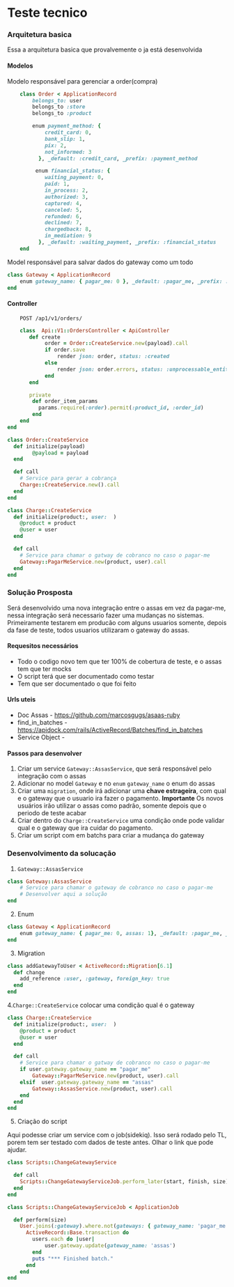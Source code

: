 # Teste tecnico

### Arquitetura basica
Essa a arquitetura basica que provalvemente o ja está desenvolvida

#### Modelos
Modelo responsável para gerenciar a order(compra)
```ruby
    class Order < ApplicationRecord
        belongs_to: user
        belongs_to :store
        belongs_to :product

        enum payment_method: {
            credit_card: 0,
            bank_slip: 1,
            pix: 2,
            not_informed: 3
          }, _default: :credit_card, _prefix: :payment_method

         enum financial_status: {
            waiting_payment: 0,
            paid: 1,
            in_process: 2,
            authorized: 3,
            captured: 4,
            canceled: 5,
            refunded: 6,
            declined: 7,
            chargedback: 8,
            in_mediation: 9
          }, _default: :waiting_payment, _prefix: :financial_status
    end
```

Model responsável para salvar dados do gateway como um todo

```ruby
class Gateway < ApplicationRecord
    enum gateway_name: { pagar_me: 0 }, _default: :pagar_me, _prefix: :financial_status
end
```
#### Controller
```
    POST /ap1/v1/orders/
```

```ruby
    class  Api::V1::OrdersController < ApiController
       def create
            order = Order::CreateService.new(payload).call
            if order.save
                render json: order, status: :created
            else
                render json: order.errors, status: :unprocessable_entity
            end
       end

       private
        def order_item_params
          params.require(:order).permit(:product_id, :order_id)
        end
    end
end
```

```ruby
class Order::CreateService
  def initialize(payload)
        @payload = payload
  end

  def call
    # Service para gerar a cobrança
    Charge::CreateService.new().call
  end
end
```

```ruby
class Charge::CreateService
  def initialize(product:, user:  )
    @product = product
    @user = user
  end

  def call
    # Service para chamar o gatway de cobranco no caso o pagar-me
    Gateway::PagarMeService.new(product, user).call
  end
end
```


### Solução Prosposta
Será desenvolvido uma nova integração entre o assas em vez da pagar-me, nessa integração será necessario fazer uma mudanças no sistemas. Primeiramente testarem em producão com alguns usuarios somente, depois da fase de teste, todos usuarios utilizaram o gateway do assas.

#### Requesitos necessários
- Todo o codigo novo tem que ter 100% de cobertura de teste, e o assas tem que ter mocks
- O script terá que ser documentado como testar
- Tem que ser documentado o que foi feito

#### Urls uteis
- Doc Assas - https://github.com/marcosgugs/asaas-ruby
- find_in_batches - https://apidock.com/rails/ActiveRecord/Batches/find_in_batches
- Service Object - 

#### Passos para desenvolver
1. Criar um service `Gateway::AssasService`, que será responsável pelo integração com o assas
2. Adicionar no model `Gateway`  e no `enum` `gateway_name` o enum do assas
3. Criar uma `migration`, onde  irá adicionar uma **chave estrageira**, com qual e o gateway que o usuario ira fazer o pagamento. **Importante** Os novos usuários irão utilizar o assas como padrão, somente depois que o periodo de teste acabar
4. Criar dentro do `Charge::CreateService` uma condição onde pode validar qual e o gateway que ira cuidar do pagamento.
5. Criar um script com em batchs para criar a mudança do gateway

### Desenvolvimento da solucação

1. `Gateway::AssasService`
```ruby
class Gateway::AssasService
    # Service para chamar o gateway de cobranco no caso o pagar-me
    # Desenvolver aqui a solução
end
```
2. Enum
```ruby
class Gateway < ApplicationRecord
    enum gateway_name: { pagar_me: 0, assas: 1}, _default: :pagar_me, _prefix: :financial_status
end
```

3. Migration
```ruby
class addGatewayToUser < ActiveRecord::Migration[6.1]
  def change
    add_reference :user, :gateway, foreign_key: true
  end
end

```

4.`Charge::CreateService` colocar uma condição qual é o gateway
```ruby
class Charge::CreateService
  def initialize(product:, user:  )
    @product = product
    @user = user
  end

  def call
    # Service para chamar o gatway de cobranco no caso o pagar-me
    if user.gateway.gateway_name == "pagar_me"
        Gateway::PagarMeService.new(product, user).call
    elsif  user.gateway.gateway_name == "assas"
        Gateway::AssasService.new(product, user).call
    end
  end
end
```

5. Criação do script

Aqui podesse criar um  service com o job(sidekiq). Isso será rodado pelo TL, porem tem ser testado com dados de teste antes. Olhar o link que pode ajudar.

```ruby
class Scripts::ChangeGatewayService

  def call
    Scripts::ChangeGatewayServiceJob.perform_later(start, finish, size)
  end
end
```
```ruby
class Scripts::ChangeGatewayServiceJob < ApplicationJob

  def perform(size)
    User.joins(:gateway).where.not(gateways: { gateway_name: 'pagar_me' }).find_in_batches(start: start, finish: finish, batch_size: size) do |users|
      ActiveRecord::Base.transaction do
        users.each do |user|
            user.gateway.update(gateway_name: 'assas')
        end
        puts "*** Finished batch."
      end
    end
end
